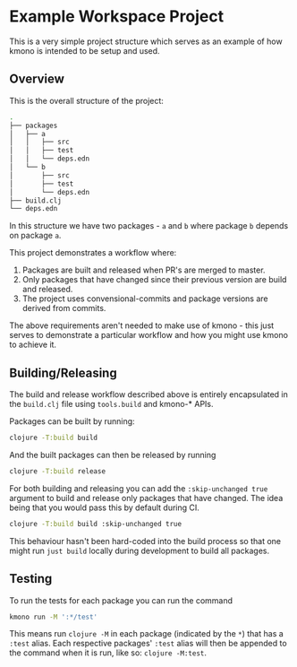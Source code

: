# Example Workspace Project

This is a very simple project structure which serves as an example of how kmono is intended to be setup and used.

## Overview

This is the overall structure of the project:

```bash
.
├── packages
│   ├── a
│   │   ├── src
│   │   ├── test
│   │   └── deps.edn
│   └── b
│       ├── src
│       ├── test
│       └── deps.edn
├── build.clj
└── deps.edn
```

In this structure we have two packages - `a` and `b` where package `b` depends on package `a`.

This project demonstrates a workflow where: 

1) Packages are built and released when PR's are merged to master.
2) Only packages that have changed since their previous version are build and released.
3) The project uses convensional-commits and package versions are derived from commits.

The above requirements aren't needed to make use of kmono - this just serves to demonstrate a particular workflow and
how you might use kmono to achieve it.

## Building/Releasing

The build and release workflow described above is entirely encapsulated in the `build.clj` file using `tools.build` and
kmono-* APIs.

Packages can be built by running:

```bash
clojure -T:build build
```

And the built packages can then be released by running

```bash
clojure -T:build release
```

For both building and releasing you can add the `:skip-unchanged true` argument to build and release only packages that
have changed. The idea being that you would pass this by default during CI.

```bash
clojure -T:build build :skip-unchanged true
```

This behaviour hasn't been hard-coded into the build process so that one might run `just build` locally during
development to build all packages.

## Testing

To run the tests for each package you can run the command

```bash
kmono run -M ':*/test'
```

This means run `clojure -M` in each package (indicated by the `*`) that has a `:test` alias. Each respective packages'
`:test` alias will then be appended to the command when it is run, like so: `clojure -M:test`.

